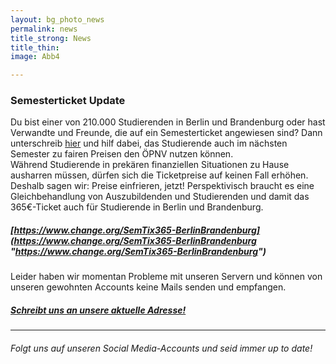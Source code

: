 ```yaml
---
layout: bg_photo_news
permalink: news
title_strong: News
title_thin: 
image: Abb4

---
```

### Semesterticket Update

Du bist einer von 210.000 Studierenden in Berlin und Brandenburg oder hast Verwandte und Freunde, die auf ein Semesterticket angewiesen sind? Dann unterschreib [hier](https://www.change.org/SemTix365-BerlinBrandenburg) und hilf dabei, das Studierende auch im nächsten Semester zu fairen Preisen den ÖPNV nutzen können.  
Während Studierende in prekären finanziellen Situationen zu Hause ausharren müssen, dürfen sich die Ticketpreise auf keinen Fall erhöhen. Deshalb sagen wir: Preise einfrieren, jetzt! Perspektivisch braucht es eine Gleichbehandlung von Auszubildenden und Studierenden und damit das 365€-Ticket auch für Studierende in Berlin und Brandenburg.

##### [https://www.change.org/SemTix365-BerlinBrandenburg](https://www.change.org/SemTix365-BerlinBrandenburg "https://www.change.org/SemTix365-BerlinBrandenburg")

Leider haben wir momentan Probleme mit unseren Servern und können von unseren gewohnten Accounts keine Mails senden und empfangen.

##### [Schreibt uns an unsere aktuelle Adresse!](mailto:asta.htw.students@gmail.com)

***

###### Folgt uns auf unseren Social Media-Accounts und seid immer up to date!